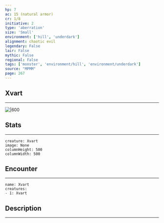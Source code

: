 ```yaml
---
hp: 7
ac: 15 (natural armor)
cr: 1/8
initiative: 2
type: 'aberration'    
size: 'Small'
environment: ['hill', 'underdark']
alignment: chaotic evil
legendary: False
lair: False
mythic: False
regional: False
tags: ['monster', 'environment/hill', 'environment/underdark']
source: "MPMM"
page: 267
---
```


## Xvart
---

![|600](D:/Program%20Files/5e.tools/img/bestiary/MPMM/Xvart.webp)

## Stats
---

```statblock
creature: Xvart
image: None
columnHeight: 500
columnWidth: 500
```

## Encounter
---

```encounter-table
name: Xvart
creatures:
- 1: Xvart
```

## Description
---




